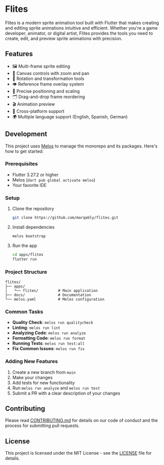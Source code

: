 # Flites

Flites is a modern sprite animation tool built with Flutter that makes creating and editing sprite animations intuitive and efficient. Whether you're a game developer, animator, or digital artist, Flites provides the tools you need to create, edit, and preview sprite animations with precision.

## Features

- 🖼️ Multi-frame sprite editing
- 🎨 Canvas controls with zoom and pan
- 🔄 Rotation and transformation tools
- 👁️ Reference frame overlay system
- 🎯 Precise positioning and scaling
- 🗂️ Drag-and-drop frame reordering
- 🎬 Animation preview
- 📱 Cross-platform support
- 🌍 Multiple language support (English, Spanish, German)

## Development

This project uses [Melos](https://melos.invertase.dev/) to manage the monorepo and its packages. Here's how to get started:

### Prerequisites

- Flutter 3.27.2 or higher
- Melos (`dart pub global activate melos`)
- Your favorite IDE

### Setup

1. Clone the repository

    ```bash
    git clone https://github.com/marqably/flites.git
    ```

2. Install dependencies

    ```bash
    melos bootstrap
    ```

3. Run the app

    ```bash
    cd apps/flites
    flutter run
    ```

### Project Structure

```text
flites/
├── apps/
│   └── flites/         # Main application
├── docs/               # Documentation
└── melos.yaml          # Melos configuration
```

### Common Tasks

- **Quality Check**: `melos run qualitycheck`
- **Linting**: `melos run lint`
- **Analyzing Code**: `melos run analyze`
- **Formatting Code**: `melos run format`
- **Running Tests**: `melos run test:all`
- **Fix Common Issues**: `melos run fix`

### Adding New Features

1. Create a new branch from `main`
2. Make your changes
3. Add tests for new functionality
4. Run `melos run analyze` and `melos run test`
5. Submit a PR with a clear description of your changes

## Contributing

Please read [CONTRIBUTING.md](CONTRIBUTING.md) for details on our code of conduct and the process for submitting pull requests.

## License

This project is licensed under the MIT License - see the [LICENSE](LICENSE) file for details.
